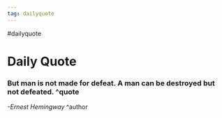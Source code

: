 ```yaml
---
tag: dailyquote
---
```


#dailyquote

# Daily Quote

### But man is not made for defeat. A man can be destroyed but not defeated. ^quote
*-Ernest Hemingway* ^author
